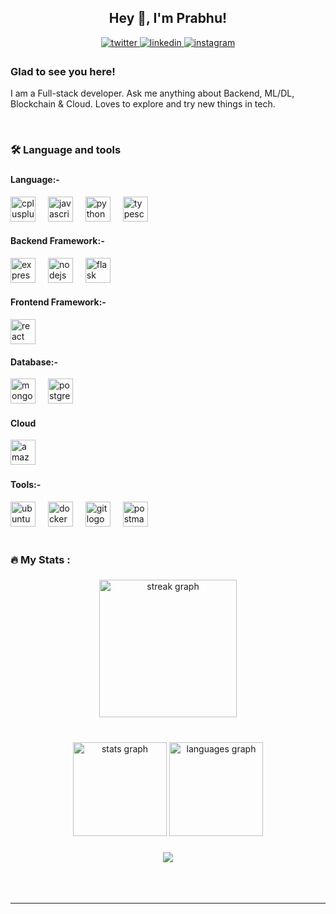 ## <div align="center">Hey 👋, I'm Prabhu!</div>  
  

<div align="center">
<a href="https://twitter.com/crapulence_xD" target="_blank">
<img src=https://img.shields.io/badge/twitter-%2300acee.svg?&style=for-the-badge&logo=twitter&logoColor=white alt=twitter style="margin-bottom: 5px;" />
</a>
<a href="https://linkedin.com/in/in/prabhudatta-barik-536150202" target="_blank">
<img src=https://img.shields.io/badge/linkedin-%231E77B5.svg?&style=for-the-badge&logo=linkedin&logoColor=white alt=linkedin style="margin-bottom: 5px;" />
</a>
<a href="https://instagram.com/prabhu_20021" target="_blank">
<img src=https://img.shields.io/badge/instagram-%23000000.svg?&style=for-the-badge&logo=instagram&logoColor=white alt=instagram style="margin-bottom: 5px;" />
</a> 
  
</div>  
  



### Glad to see you here!  
I am a Full-stack developer. Ask me anything about Backend, ML/DL, Blockchain & Cloud. Loves to explore and try new things in tech.

  

<br/>  

<h3 align="left">🛠 Language and tools</h3>

###

<div align="left">
  <div>
  <h4>Language:-</h4>
  <img src="https://skillicons.dev/icons?i=cpp" height="40" alt="cplusplus logo"  />
  <img width="12" />
  <img src="https://skillicons.dev/icons?i=js" height="40" alt="javascript logo"  />
  <img width="12" />
  <img src="https://skillicons.dev/icons?i=py" height="40" alt="python logo"  />
  <img width="12" />
  <img src="https://skillicons.dev/icons?i=ts" height="40" alt="typescript logo"  />
  <img width="12" />
  </div>

  <div>
    <h4>Backend Framework:-</h4>
     <img src="https://skillicons.dev/icons?i=express" height="40" alt="express logo"  />
  <img width="12" />
  <img src="https://skillicons.dev/icons?i=nodejs" height="40" alt="nodejs logo"  />
  <img width="12" />
  <img src="https://skillicons.dev/icons?i=flask" height="40" alt="flask logo"  />
  <img width="12" />
  </div>

  <div>
    <h4>Frontend Framework:-</h4>
    <img src="https://cdn.jsdelivr.net/gh/devicons/devicon/icons/react/react-original.svg" height="40" alt="react logo"  />

  </div>

  <div>
    <h4>Database:-</h4>
    <img src="https://skillicons.dev/icons?i=mongodb" height="40" alt="mongodb logo"  />
  <img width="12" />
  <img src="https://skillicons.dev/icons?i=postgres" height="40" alt="postgresql logo"  />
  <img width="12" />
  </div>

  <div>
    <h4>Cloud</h4>
    <img src="https://skillicons.dev/icons?i=aws" height="40" alt="amazonwebservices logo"  />
  <img width="12" />
  </div>

  <div>
    <h4>Tools:-</h4>
    <img src="https://cdn.simpleicons.org/ubuntu/E95420" height="40" alt="ubuntu logo"  />
  <img width="12" />
  <img src="https://skillicons.dev/icons?i=docker" height="40" alt="docker logo"  />
  <img width="12" />
  <img src="https://skillicons.dev/icons?i=git" height="40" alt="git logo"  />
  <img width="12" />
  <img src="https://skillicons.dev/icons?i=postman" height="40" alt="postman logo"  />
  <img width="12" />
  </div>
 
  
</div>

<br/>  


<h3 align="left">🔥   My Stats :</h3>

###

<div align="center">
  <img src="https://streak-stats.demolab.com?user=kirab-21&locale=en&mode=daily&theme=dark&hide_border=false&border_radius=5&order=3" height="220" alt="streak graph"  />
</div>

###

<br clear="both">

<div align="center">
  <img src="https://github-readme-stats.vercel.app/api?username=kirab-21&hide_title=false&hide_rank=false&show_icons=true&include_all_commits=true&count_private=true&disable_animations=false&theme=dracula&locale=en&hide_border=false&order=1" height="150" alt="stats graph"  />
  <img src="https://github-readme-stats.vercel.app/api/top-langs?username=kirab-21&locale=en&hide_title=false&layout=compact&card_width=320&langs_count=5&theme=dracula&hide_border=false&order=2" height="150" alt="languages graph"  />
</div>

###
<div align="center">
  <img src="https://visitor-badge.laobi.icu/badge?page_id=kirab-21.kirab-21&"  />
</div>

  

<br/>  


  

<br/>  


<br />

----
